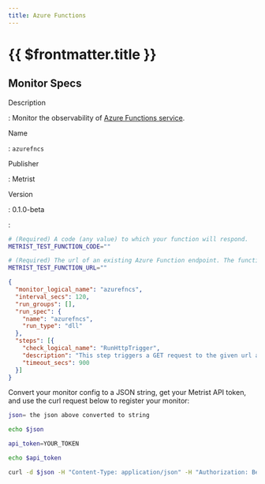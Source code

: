 ```yaml
---
title: Azure Functions
---
```


# {{ $frontmatter.title }}

## Monitor Specs

Description

: Monitor the observability of [Azure Functions service](https://azure.microsoft.com/products/functions/).

Name

: `azurefncs`

Publisher

: Metrist

Version

: 0.1.0-beta

: &nbsp;


<!--@include: /parts/_1.md-->


<!--@include: /parts/_2.md-->


<!--@include: /parts/_3.md-->


```sh
# (Required) A code (any value) to which your function will respond.
METRIST_TEST_FUNCTION_CODE=""

# (Required) The url of an existing Azure Function endpoint. The function must be written to expect, and respond to, the given code.
METRIST_TEST_FUNCTION_URL=""
```

<!--@include: /parts/tips_env-vars.md -->


<!--@include: /parts/_4.md-->


```json
{
  "monitor_logical_name": "azurefncs",
  "interval_secs": 120,
  "run_groups": [],
  "run_spec": {
    "name": "azurefncs",
    "run_type": "dll"
  },
  "steps": [{
    "check_logical_name": "RunHttpTrigger",
    "description": "This step triggers a GET request to the given url and appends `?code={the_given_value}`.",
    "timeout_secs": 900
  }]
}
```




Convert your monitor config to a JSON string, get your Metrist API token, and use the curl request below to register your monitor:

```sh
json= the json above converted to string

echo $json

api_token=YOUR_TOKEN

echo $api_token

curl -d $json -H "Content-Type: application/json" -H "Authorization: Bearer $api_token" 'https://app.metrist.io/api/v0/monitor-config'

```

<!--@include: /parts/tips_api.md-->


<!--@include: /parts/_5.md-->


<!--@include: /parts/result.md-->